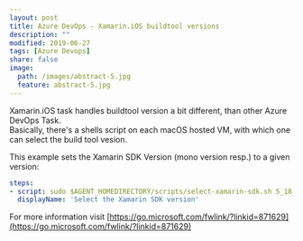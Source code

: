 ```yaml
---
layout: post
title: Azure DevOps - Xamarin.iOS buildtool versions
description: ""
modified: 2019-06-27
tags: [Azure Devops]
share: false
image:
  path: /images/abstract-5.jpg
  feature: abstract-5.jpg
---
```


Xamarin.iOS task handles buildtool version a bit different, than other Azure DevOps Task.  
Basically, there's a shells script on each macOS hosted VM, with which one can select the build tool vesion.  

This example sets the Xamarin SDK Version (mono version resp.) to a given version:
```yaml
steps:
- script: sudo $AGENT_HOMEDIRECTORY/scripts/select-xamarin-sdk.sh 5_18_1 
  displayName: 'Select the Xamarin SDK version'
```  

For more information visit [https://go.microsoft.com/fwlink/?linkid=871629](https://go.microsoft.com/fwlink/?linkid=871629)
